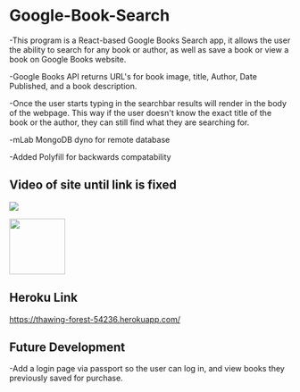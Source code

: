 # Google-Book-Search
-This program is a React-based Google Books Search app, it allows the user the ability to search for any book or author, as well as save a book or view a book on Google Books website.

-Google Books API returns URL's for book image, title, Author, Date Published, and a book description. 

-Once the user starts typing in the searchbar results will render in the body of the webpage. This way if the user doesn't know the exact title of the book or the author, they can still find what they are searching for. 

-mLab MongoDB dyno for remote database

-Added Polyfill for backwards compatability 

## Video of site until link is fixed
![](https://github.com/JShields30/google-books-search/blob/master/client/src/images/GoogleBookGif.gif?raw=true.gif)

<img src="https://github.com/JShields30/google-books-search/blob/master/client/src/images/GoogleBookGif.gif?raw=true.gif" width="100" height="100">

## Heroku Link 
https://thawing-forest-54236.herokuapp.com/

## Future Development
-Add a login page via passport so the user can log in, and view books they previously saved for purchase. 


